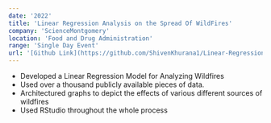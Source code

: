 ```yaml
---
date: '2022'
title: 'Linear Regression Analysis on the Spread Of WildFires'
company: 'ScienceMontgomery'
location: 'Food and Drug Administration'
range: 'Single Day Event'
url: '[Github Link](https://github.com/ShivenKhurana1/Linear-Regression-of-Wildfire-Spread)'
---
```


- Developed a Linear Regression Model for Analyzing Wildfires
- Used over a thousand publicly available pieces of data.
- Architectured graphs to depict the effects of various different sources of wildfires
- Used RStudio throughout the whole process
